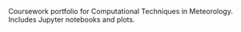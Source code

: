 Coursework portfolio for Computational Techniques in Meteorology. Includes Jupyter notebooks and plots.
